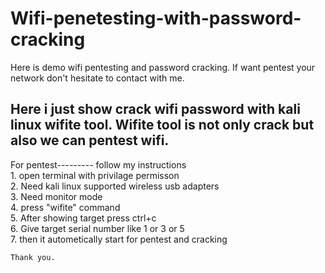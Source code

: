# Wifi-penetesting-with-password-cracking
Here is demo wifi pentesting and password cracking. If want pentest your network don't hesitate to contact with me.
 
 <H2>Here i just show crack wifi password with kali linux wifite tool. Wifite tool is not only crack but also we can pentest wifi.</H2>
 For pentest--------- follow my instructions <br>
 1. open terminal with privilage permisson <br>
 2. Need kali linux supported wireless usb adapters <br>
 3. Need monitor mode <br>
 4. press "wifite" command <br>
 5. After showing target press ctrl+c <br>
 6. Give target serial number like 1 or 3 or 5 <br>
 7. then it autometically start for pentest and cracking <br>
 
    Thank you.
